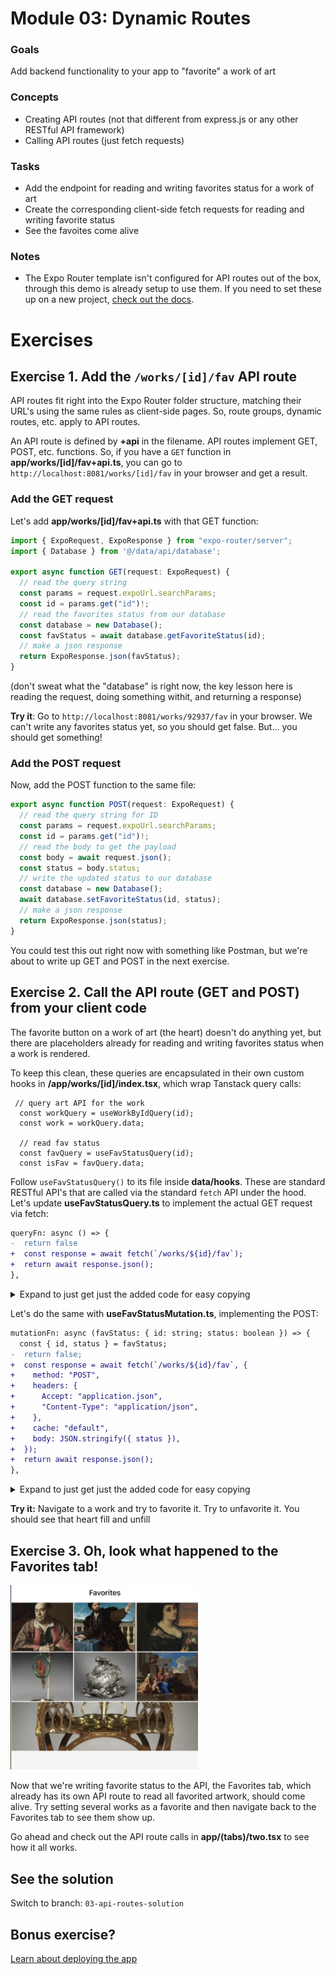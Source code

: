 # Module 03: Dynamic Routes

### Goals
Add backend functionality to your app to "favorite" a work of art

### Concepts
- Creating API routes (not that different from express.js or any other RESTful API framework)
- Calling API routes (just fetch requests)

### Tasks
- Add the endpoint for reading and writing favorites status for a work of art
- Create the corresponding client-side fetch requests for reading and writing favorite status
- See the favoites come alive

### Notes
- The Expo Router template isn't configured for API routes out of the box, through this demo is already setup to use them. If you need to set these up on a new project, [check out the docs](https://docs.expo.dev/router/reference/api-routes/).

# Exercises

## Exercise 1. Add the `/works/[id]/fav` API route

API routes fit right into the Expo Router folder structure, matching their URL's using the same rules as client-side pages. So, route groups, dynamic routes, etc. apply to API routes.

An API route is defined by **+api** in the filename. API routes implement GET, POST, etc. functions. So, if you have a `GET` function in **app/works/[id]/fav+api.ts**, you can go to `http://localhost:8081/works/[id]/fav` in your browser and get a result.

### Add the GET request

Let's add **app/works/[id]/fav+api.ts** with that GET function:

```ts
import { ExpoRequest, ExpoResponse } from "expo-router/server";
import { Database } from '@/data/api/database';

export async function GET(request: ExpoRequest) {
  // read the query string
  const params = request.expoUrl.searchParams;
  const id = params.get("id")!;
  // read the favorites status from our database
  const database = new Database();
  const favStatus = await database.getFavoriteStatus(id);
  // make a json response
  return ExpoResponse.json(favStatus);
}
```
(don't sweat what the "database" is right now, the key lesson here is reading the request, doing something withit, and returning a response)

**Try it**: Go to `http://localhost:8081/works/92937/fav` in your browser. We can't write any favorites status yet, so you should get false. But... you should get something!

### Add the POST request

Now, add the POST function to the same file:
```ts
export async function POST(request: ExpoRequest) {
  // read the query string for ID
  const params = request.expoUrl.searchParams;
  const id = params.get("id")!;
  // read the body to get the payload
  const body = await request.json();
  const status = body.status;
  // write the updated status to our database
  const database = new Database();
  await database.setFavoriteStatus(id, status);
  // make a json response
  return ExpoResponse.json(status);
}
```

You could test this out right now with something like Postman, but we're about to write up GET and POST in the next exercise.

## Exercise 2. Call the API route (GET and POST) from your client code
The favorite button on a work of art (the heart) doesn't do anything yet, but there are placeholders already for reading and writing favorites status when a work is rendered.

To keep this clean, these queries are encapsulated in their own custom hooks in **/app/works/[id]/index.tsx**, which wrap Tanstack query calls:
```tsx
 // query art API for the work
  const workQuery = useWorkByIdQuery(id);
  const work = workQuery.data;

  // read fav status
  const favQuery = useFavStatusQuery(id);
  const isFav = favQuery.data;
```

Follow `useFavStatusQuery()` to its file inside **data/hooks**. These are standard RESTful API's that are called via the standard `fetch` API under the hood. Let's update **useFavStatusQuery.ts** to implement the actual GET request via fetch:

```diff
queryFn: async () => {
-  return false
+  const response = await fetch(`/works/${id}/fav`);
+  return await response.json();
},
```

<details>
  <summary>Expand to just get just the added code for easy copying</summary>

  ```tsx
const response = await fetch(`/works/${id}/fav`);
return await response.json();
  ```

</details>

Let's do the same with **useFavStatusMutation.ts**, implementing the POST:

```diff
mutationFn: async (favStatus: { id: string; status: boolean }) => {
  const { id, status } = favStatus;
-  return false;
+  const response = await fetch(`/works/${id}/fav`, {
+    method: "POST",
+    headers: {
+      Accept: "application.json",
+      "Content-Type": "application/json",
+    },
+    cache: "default",
+    body: JSON.stringify({ status }),
+  });
+  return await response.json();
},
```

<details>
  <summary>Expand to just get just the added code for easy copying</summary>

  ```tsx
  const response = await fetch(`/works/${id}/fav`, {
    method: "POST",
    headers: {
     Accept: "application.json",
     "Content-Type": "application/json",
   },
   cache: "default",
   body: JSON.stringify({ status }),
 });
 return await response.json();
  ```

</details>

**Try it:** Navigate to a work and try to favorite it. Try to unfavorite it. You should see that heart fill and unfill

## Exercise 3. Oh, look what happened to the Favorites tab!

<img src="./assets/03/favorites.png" alt="favorites" width="300"/>

Now that we're writing favorite status to the API, the Favorites tab, which already has its own API route to read all favorited artwork, should come alive. Try setting several works as a favorite and then navigate back to the Favorites tab to see them show up.

Go ahead and check out the API route calls in **app/(tabs)/two.tsx** to see how it all works.

## See the solution
Switch to branch: `03-api-routes-solution`

## Bonus exercise?
[Learn about deploying the app](bonus-deploy.md)
